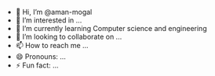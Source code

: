 - 👋 Hi, I’m @aman-mogal
- 👀 I’m interested in ...
- 🌱 I’m currently learning Computer science and engineering 
- 💞️ I’m looking to collaborate on ...
- 📫 How to reach me ...
- 😄 Pronouns: ...
- ⚡ Fun fact: ...

<!---
aman-mogal/aman-mogal is a ✨ special ✨ repository because its `README.md` (this file) appears on your GitHub profile.
You can click the Preview link to take a look at your changes.
--->
